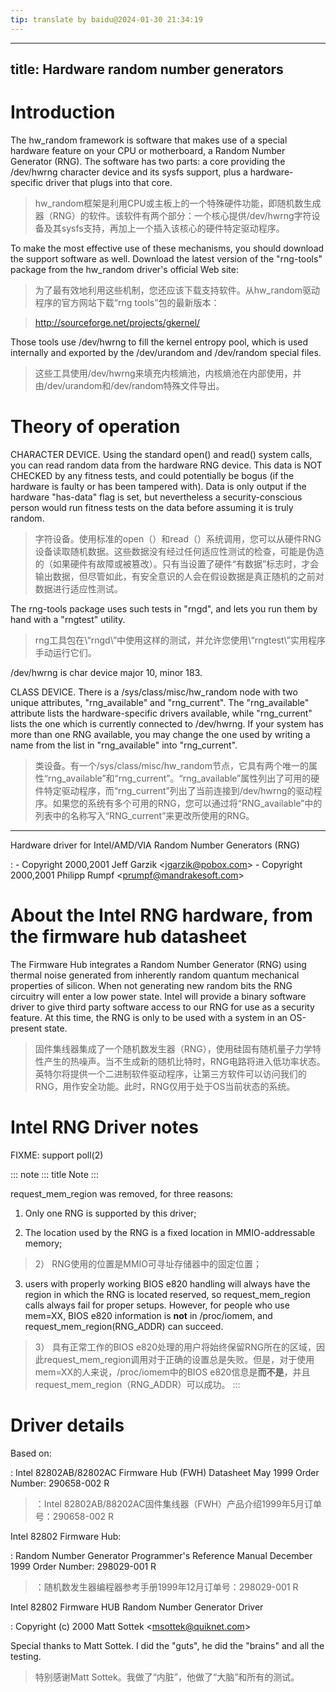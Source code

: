 ```yaml
---
tip: translate by baidu@2024-01-30 21:34:19
---
```

---
title: Hardware random number generators
---

# Introduction


The hw_random framework is software that makes use of a special hardware feature on your CPU or motherboard, a Random Number Generator (RNG). The software has two parts: a core providing the /dev/hwrng character device and its sysfs support, plus a hardware-specific driver that plugs into that core.

> hw_random框架是利用CPU或主板上的一个特殊硬件功能，即随机数生成器（RNG）的软件。该软件有两个部分：一个核心提供/dev/hwrng字符设备及其sysfs支持，再加上一个插入该核心的硬件特定驱动程序。


To make the most effective use of these mechanisms, you should download the support software as well. Download the latest version of the \"rng-tools\" package from the hw_random driver\'s official Web site:

> 为了最有效地利用这些机制，您还应该下载支持软件。从hw_random驱动程序的官方网站下载“rng tools”包的最新版本：

> <http://sourceforge.net/projects/gkernel/>


Those tools use /dev/hwrng to fill the kernel entropy pool, which is used internally and exported by the /dev/urandom and /dev/random special files.

> 这些工具使用/dev/hwrng来填充内核熵池，内核熵池在内部使用，并由/dev/urandom和/dev/random特殊文件导出。

# Theory of operation


CHARACTER DEVICE. Using the standard open() and read() system calls, you can read random data from the hardware RNG device. This data is NOT CHECKED by any fitness tests, and could potentially be bogus (if the hardware is faulty or has been tampered with). Data is only output if the hardware \"has-data\" flag is set, but nevertheless a security-conscious person would run fitness tests on the data before assuming it is truly random.

> 字符设备。使用标准的open（）和read（）系统调用，您可以从硬件RNG设备读取随机数据。这些数据没有经过任何适应性测试的检查，可能是伪造的（如果硬件有故障或被篡改）。只有当设置了硬件“有数据”标志时，才会输出数据，但尽管如此，有安全意识的人会在假设数据是真正随机的之前对数据进行适应性测试。


The rng-tools package uses such tests in \"rngd\", and lets you run them by hand with a \"rngtest\" utility.

> rng工具包在\“rngd\”中使用这样的测试，并允许您使用\“rngtest\”实用程序手动运行它们。

/dev/hwrng is char device major 10, minor 183.


CLASS DEVICE. There is a /sys/class/misc/hw_random node with two unique attributes, \"rng_available\" and \"rng_current\". The \"rng_available\" attribute lists the hardware-specific drivers available, while \"rng_current\" lists the one which is currently connected to /dev/hwrng. If your system has more than one RNG available, you may change the one used by writing a name from the list in \"rng_available\" into \"rng_current\".

> 类设备。有一个/sys/class/misc/hw_random节点，它具有两个唯一的属性“rng_available”和“rng_current”。“rng_available”属性列出了可用的硬件特定驱动程序，而“rng_current”列出了当前连接到/dev/hwrng的驱动程序。如果您的系统有多个可用的RNG，您可以通过将“RNG_available”中的列表中的名称写入“RNG_current”来更改所使用的RNG。

------------------------------------------------------------------------

Hardware driver for Intel/AMD/VIA Random Number Generators (RNG)

:   -   Copyright 2000,2001 Jeff Garzik \<<jgarzik@pobox.com>\>
    -   Copyright 2000,2001 Philipp Rumpf \<<prumpf@mandrakesoft.com>\>

# About the Intel RNG hardware, from the firmware hub datasheet


The Firmware Hub integrates a Random Number Generator (RNG) using thermal noise generated from inherently random quantum mechanical properties of silicon. When not generating new random bits the RNG circuitry will enter a low power state. Intel will provide a binary software driver to give third party software access to our RNG for use as a security feature. At this time, the RNG is only to be used with a system in an OS-present state.

> 固件集线器集成了一个随机数发生器（RNG），使用硅固有随机量子力学特性产生的热噪声。当不生成新的随机比特时，RNG电路将进入低功率状态。英特尔将提供一个二进制软件驱动程序，让第三方软件可以访问我们的RNG，用作安全功能。此时，RNG仅用于处于OS当前状态的系统。

# Intel RNG Driver notes

FIXME: support poll(2)

::: note
::: title
Note
:::

request_mem_region was removed, for three reasons:

1)  Only one RNG is supported by this driver;

2)  The location used by the RNG is a fixed location in MMIO-addressable memory;

> 2） RNG使用的位置是MMIO可寻址存储器中的固定位置；

3)  users with properly working BIOS e820 handling will always have the region in which the RNG is located reserved, so request_mem_region calls always fail for proper setups. However, for people who use mem=XX, BIOS e820 information is **not** in /proc/iomem, and request_mem_region(RNG_ADDR) can succeed.

> 3） 具有正常工作的BIOS e820处理的用户将始终保留RNG所在的区域，因此request_mem_region调用对于正确的设置总是失败。但是，对于使用mem=XX的人来说，/proc/iomem中的BIOS e820信息是**而不是**，并且request_mem_region（RNG_ADDR）可以成功。
:::

# Driver details

Based on:


:   Intel 82802AB/82802AC Firmware Hub (FWH) Datasheet May 1999 Order Number: 290658-002 R

> ：Intel 82802AB/88202AC固件集线器（FWH）产品介绍1999年5月订单号：290658-002 R

Intel 82802 Firmware Hub:


:   Random Number Generator Programmer\'s Reference Manual December 1999 Order Number: 298029-001 R

> ：随机数发生器编程器参考手册1999年12月订单号：298029-001 R

Intel 82802 Firmware HUB Random Number Generator Driver

:   Copyright (c) 2000 Matt Sottek \<<msottek@quiknet.com>\>


Special thanks to Matt Sottek. I did the \"guts\", he did the \"brains\" and all the testing.

> 特别感谢Matt Sottek。我做了“内脏”，他做了“大脑”和所有的测试。
